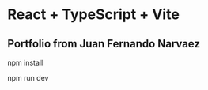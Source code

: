 # React + TypeScript + Vite

## Portfolio from Juan Fernando Narvaez

npm install

npm run dev

<!-- Todos: -->
<!-- missing titles in views -->
<!-- missing views -->
<!-- unify css files -->
<!-- tests -->
<!-- run lighthouse and fixing issues -->
